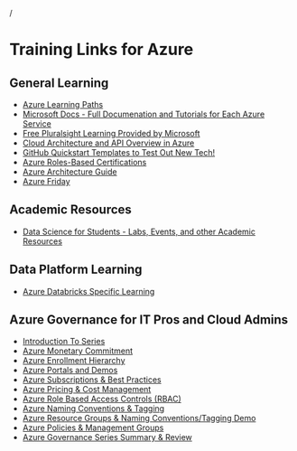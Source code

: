 <!--- [//]: ( ## Welcome to GitHub Pages)

// You can use the [editor on GitHub](https://github.com/Microsoft-USEduAzure/Microsoft-USEduAzure.github.io/edit/master/index.md) to maintain and preview the content for your website in Markdown files.

// Whenever you commit to this repository, GitHub Pages will run [Jekyll](https://jekyllrb.com/) to rebuild the pages in your site, from the content in your Markdown files.)  --->

/
# Training Links for Azure
## General Learning
- [Azure Learning Paths](https://docs.microsoft.com/en-us/learn/browse/?products=azure%2Cvs-code)
- [Microsoft Docs - Full Documenation and Tutorials for Each Azure Service](https://docs.microsoft.com/en-us/azure/#pivot=products&panel=all)
- [Free Pluralsight Learning Provided by Microsoft](https://www.pluralsight.com/partners/microsoft/azure?aid=7010a000001xDURAA2)
- [Cloud Architecture and API Overview in Azure](https://channel9.msdn.com/shows/Azure-Friday/Learning-Azure-Part-2-Architecture-and-interactive-APIs-for-NET-and-REST-APIs?ocid=AID754288&wt.mc_id=CFID0314)
- [GitHub Quickstart Templates to Test Out New Tech!](https://github.com/Azure/azure-quickstart-templates)
- [Azure Roles-Based Certifications](https://www.microsoft.com/en-us/learning/certification-overview.aspx)
- [Azure Architecture Guide](https://docs.microsoft.com/en-us/azure/architecture/guide/)
- [Azure Friday](https://azure.microsoft.com/en-us/resources/videos/azure-friday/)
  
## Academic Resources
- [Data Science for Students - Labs, Events, and other Academic Resources](https://github.com/Microsoft/computerscience#learn-by-doing-with-our-hands-on-labs)

## Data Platform Learning
- [Azure Databricks Specific Learning](DatabricksLearning.md)

## Azure Governance for IT Pros and Cloud Admins
- [Introduction To Series](https://www.linkedin.com/feed/update/urn:li:activity:6455194948508667904/)
- [Azure Monetary Commitment](https://www.linkedin.com/feed/update/urn:li:activity:6455207625352114176/)
- [Azure Enrollment Hierarchy](https://www.linkedin.com/feed/update/urn:li:activity:6455234097039179776)
- [Azure Portals and Demos](https://www.linkedin.com/feed/update/urn:li:activity:6455242331120631808)
- [Azure Subscriptions & Best Practices](https://www.linkedin.com/feed/update/urn:li:activity:6455255976051376128)
- [Azure Pricing & Cost Management](https://www.linkedin.com/feed/update/urn:li:activity:6458068062708072449)
- [Azure Role Based Access Controls (RBAC)](https://www.linkedin.com/feed/update/urn:li:activity:6458073151032164352/)
- [Azure Naming Conventions & Tagging](https://www.linkedin.com/feed/update/urn:li:activity:6463443511319629824/)
- [Azure Resource Groups & Naming Conventions/Tagging Demo](https://www.linkedin.com/feed/update/urn:li:activity:6463443809954070528)
- [Azure Policies & Management Groups](https://www.linkedin.com/feed/update/urn:li:activity:6463862618376540160/)
- [Azure Governance Series Summary & Review](https://www.linkedin.com/feed/update/urn:li:activity:6488065944924094464/)

